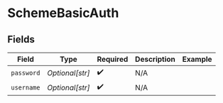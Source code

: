 # SchemeBasicAuth


## Fields

| Field              | Type               | Required           | Description        | Example            |
| ------------------ | ------------------ | ------------------ | ------------------ | ------------------ |
| `password`         | *Optional[str]*    | :heavy_check_mark: | N/A                |                    |
| `username`         | *Optional[str]*    | :heavy_check_mark: | N/A                |                    |